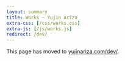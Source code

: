 ```yaml
---
layout: summary
title: Works — Yujin Ariza
extra-css: [/css/works.css]
extra-js: [/js/works.js]
redirect: /dev/
---
```


This page has moved to [yujinariza.com/dev/](yujinariza.com/dev/).
